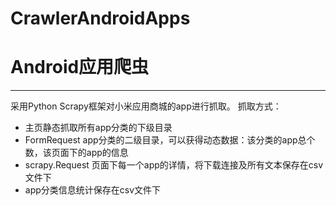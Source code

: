 # CrawlerAndroidApps
# Android应用爬虫
***
采用Python Scrapy框架对小米应用商城的app进行抓取。
抓取方式：
* 主页静态抓取所有app分类的下级目录
* FormRequest app分类的二级目录，可以获得动态数据：该分类的app总个数，该页面下的app的信息
* scrapy.Request 页面下每一个app的详情，将下载连接及所有文本保存在csv文件下
* app分类信息统计保存在csv文件下
